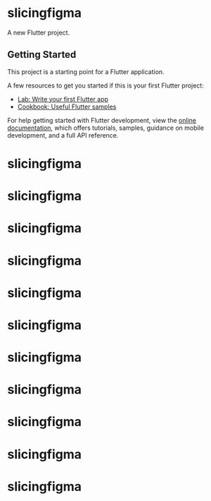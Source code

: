 # slicingfigma

A new Flutter project.

## Getting Started

This project is a starting point for a Flutter application.

A few resources to get you started if this is your first Flutter project:

- [Lab: Write your first Flutter app](https://docs.flutter.dev/get-started/codelab)
- [Cookbook: Useful Flutter samples](https://docs.flutter.dev/cookbook)

For help getting started with Flutter development, view the
[online documentation](https://docs.flutter.dev/), which offers tutorials,
samples, guidance on mobile development, and a full API reference.
# slicingfigma
# slicingfigma
# slicingfigma
# slicingfigma
# slicingfigma
# slicingfigma
# slicingfigma
# slicingfigma
# slicingfigma
# slicingfigma
# slicingfigma
